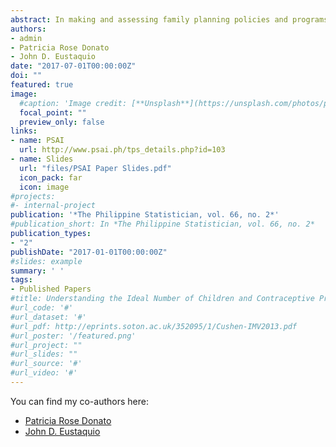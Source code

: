```yaml
---
abstract: In making and assessing family planning policies and programs, it is vital to investigate fertility preference as it does not only reveal a woman's ideal number of children and the couple's consensus on it, but also captures information on unwanted and mistimed pregnancies. The theoretical relationships of a woman's ideal number of children with micro-level factors such as a woman's experience with child mortality, her level of household authority, and household family planning awareness were examined under two cases. First, among women who have achieved their fertility preference, and secondly, among women who have not achieved their fertility preference. This study also examined the factors affecting the contraceptive behavior of women who have not achieved their fertility preference, specifically for a) contraceptive users, b) non-users who intend to use contraceptives later, and c) non-users with no intention to use. The difference in the behavior of factors influencing the ideal number of children between women who have and have not met their fertility preference showed that instead of factors related to family planning, the ideal number of children for women with unmet fertility preference is decreased by factors that suggest lack of women's empowerment. On the other hand, analysis on contraceptive behavior found possible factors that can hinder the realization of women's intention to practice contraception.
authors:
- admin
- Patricia Rose Donato
- John D. Eustaquio
date: "2017-07-01T00:00:00Z"
doi: ""
featured: true
image:
  #caption: 'Image credit: [**Unsplash**](https://unsplash.com/photos/pLCdAaMFLTE)'
  focal_point: ""
  preview_only: false
links:
- name: PSAI
  url: http://www.psai.ph/tps_details.php?id=103
- name: Slides
  url: "files/PSAI Paper Slides.pdf"
  icon_pack: far
  icon: image
#projects:
#- internal-project
publication: '*The Philippine Statistician, vol. 66, no. 2*'
#publication_short: In *The Philippine Statistician, vol. 66, no. 2*
publication_types:
- "2"
publishDate: "2017-01-01T00:00:00Z"
#slides: example
summary: ' '
tags:
- Published Papers
#title: Understanding the Ideal Number of Children and Contraceptive Practices of Filipino Women through Generalized Linear Models
#url_code: '#'
#url_dataset: '#'
#url_pdf: http://eprints.soton.ac.uk/352095/1/Cushen-IMV2013.pdf
#url_poster: '/featured.png'
#url_project: ""
#url_slides: ""
#url_source: '#'
#url_video: '#'
---
```


You can find my co-authors here:
* [Patricia Rose Donato](https://www.linkedin.com/in/patriciarosedonato/)
* [John D. Eustaquio](https://ph.linkedin.com/in/john-eustaquio-1a297032)
